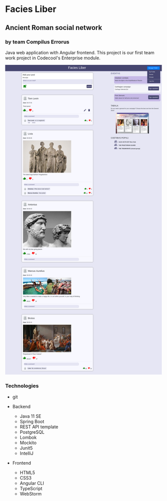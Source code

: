 # Facies Liber
## Ancient Roman social network
### by team Compilus Errorus
Java web application with Angular frontend. This project is our first team work project in Codecool's Enterprise module.

![Facies Lieber](facieslieber.png)

### Technologies
* git
* Backend
  * Java 11 SE
  * Spring Boot
  * REST API template
  * PostgreSQL
  * Lombok
  * Mockito
  * Junit5
  * IntelliJ
  
* Frontend
  * HTML5
  * CSS3
  * Angular CLI
  * TypeScript
  * WebStorm
